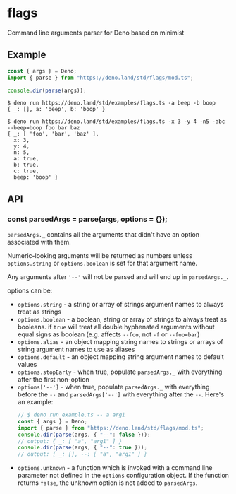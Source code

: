 # flags

Command line arguments parser for Deno based on minimist

## Example

```ts
const { args } = Deno;
import { parse } from "https://deno.land/std/flags/mod.ts";

console.dir(parse(args));
```

```
$ deno run https://deno.land/std/examples/flags.ts -a beep -b boop
{ _: [], a: 'beep', b: 'boop' }
```

```
$ deno run https://deno.land/std/examples/flags.ts -x 3 -y 4 -n5 -abc --beep=boop foo bar baz
{ _: [ 'foo', 'bar', 'baz' ],
  x: 3,
  y: 4,
  n: 5,
  a: true,
  b: true,
  c: true,
  beep: 'boop' }
```

## API

### const parsedArgs = parse(args, options = {});

`parsedArgs._` contains all the arguments that didn't have an option associated
with them.

Numeric-looking arguments will be returned as numbers unless `options.string` or
`options.boolean` is set for that argument name.

Any arguments after `'--'` will not be parsed and will end up in `parsedArgs._`.

options can be:

- `options.string` - a string or array of strings argument names to always treat
  as strings
- `options.boolean` - a boolean, string or array of strings to always treat as
  booleans. if `true` will treat all double hyphenated arguments without equal
  signs as boolean (e.g. affects `--foo`, not `-f` or `--foo=bar`)
- `options.alias` - an object mapping string names to strings or arrays of
  string argument names to use as aliases
- `options.default` - an object mapping string argument names to default values
- `options.stopEarly` - when true, populate `parsedArgs._` with everything after
  the first non-option
- `options['--']` - when true, populate `parsedArgs._` with everything before
  the `--` and `parsedArgs['--']` with everything after the `--`. Here's an
  example:
  ```ts
  // $ deno run example.ts -- a arg1
  const { args } = Deno;
  import { parse } from "https://deno.land/std/flags/mod.ts";
  console.dir(parse(args, { "--": false }));
  // output: { _: [ "a", "arg1" ] }
  console.dir(parse(args, { "--": true }));
  // output: { _: [], --: [ "a", "arg1" ] }
  ```
- `options.unknown` - a function which is invoked with a command line parameter
  not defined in the `options` configuration object. If the function returns
  `false`, the unknown option is not added to `parsedArgs`.
